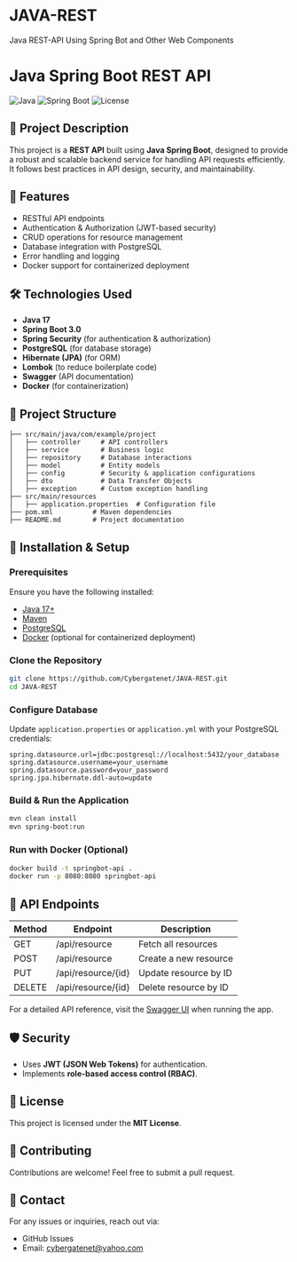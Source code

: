 # JAVA-REST
Java REST-API Using Spring Bot and Other Web Components

# Java Spring Boot REST API

![Java](https://img.shields.io/badge/Java-17-blue) ![Spring Boot](https://img.shields.io/badge/Spring%20Boot-3.0-brightgreen) ![License](https://img.shields.io/badge/License-MIT-yellow)

## 📌 Project Description
This project is a **REST API** built using **Java Spring Boot**, designed to provide a robust and scalable backend service for handling API requests efficiently. It follows best practices in API design, security, and maintainability.

## 🚀 Features
- RESTful API endpoints
- Authentication & Authorization (JWT-based security)
- CRUD operations for resource management
- Database integration with PostgreSQL
- Error handling and logging
- Docker support for containerized deployment

## 🛠️ Technologies Used
- **Java 17**
- **Spring Boot 3.0**
- **Spring Security** (for authentication & authorization)
- **PostgreSQL** (for database storage)
- **Hibernate (JPA)** (for ORM)
- **Lombok** (to reduce boilerplate code)
- **Swagger** (API documentation)
- **Docker** (for containerization)

## 📂 Project Structure
```
├── src/main/java/com/example/project
│   ├── controller     # API controllers
│   ├── service        # Business logic
│   ├── repository     # Database interactions
│   ├── model          # Entity models
│   ├── config         # Security & application configurations
│   ├── dto            # Data Transfer Objects
│   ├── exception      # Custom exception handling
├── src/main/resources
│   ├── application.properties  # Configuration file
├── pom.xml          # Maven dependencies
├── README.md        # Project documentation
```

## 🔧 Installation & Setup
### Prerequisites
Ensure you have the following installed:
- [Java 17+](https://www.oracle.com/java/technologies/javase-downloads.html)
- [Maven](https://maven.apache.org/download.cgi)
- [PostgreSQL](https://www.postgresql.org/download/)
- [Docker](https://www.docker.com/get-started) (optional for containerized deployment)

### Clone the Repository
```sh
git clone https://github.com/Cybergatenet/JAVA-REST.git
cd JAVA-REST
```

### Configure Database
Update `application.properties` or `application.yml` with your PostgreSQL credentials:
```properties
spring.datasource.url=jdbc:postgresql://localhost:5432/your_database
spring.datasource.username=your_username
spring.datasource.password=your_password
spring.jpa.hibernate.ddl-auto=update
```

### Build & Run the Application
```sh
mvn clean install
mvn spring-boot:run
```

### Run with Docker (Optional)
```sh
docker build -t springbot-api .
docker run -p 8080:8080 springbot-api
```

## 📡 API Endpoints
| Method | Endpoint        | Description         |
|--------|----------------|---------------------|
| GET    | /api/resource  | Fetch all resources |
| POST   | /api/resource  | Create a new resource |
| PUT    | /api/resource/{id} | Update resource by ID |
| DELETE | /api/resource/{id} | Delete resource by ID |

For a detailed API reference, visit the [Swagger UI](http://localhost:8080/swagger-ui.html) when running the app.

## 🛡️ Security
- Uses **JWT (JSON Web Tokens)** for authentication.
- Implements **role-based access control (RBAC)**.

## 📜 License
This project is licensed under the **MIT License**.

## 🤝 Contributing
Contributions are welcome! Feel free to submit a pull request.

## 📧 Contact
For any issues or inquiries, reach out via:
- GitHub Issues
- Email: cybergatenet@yahoo.com


